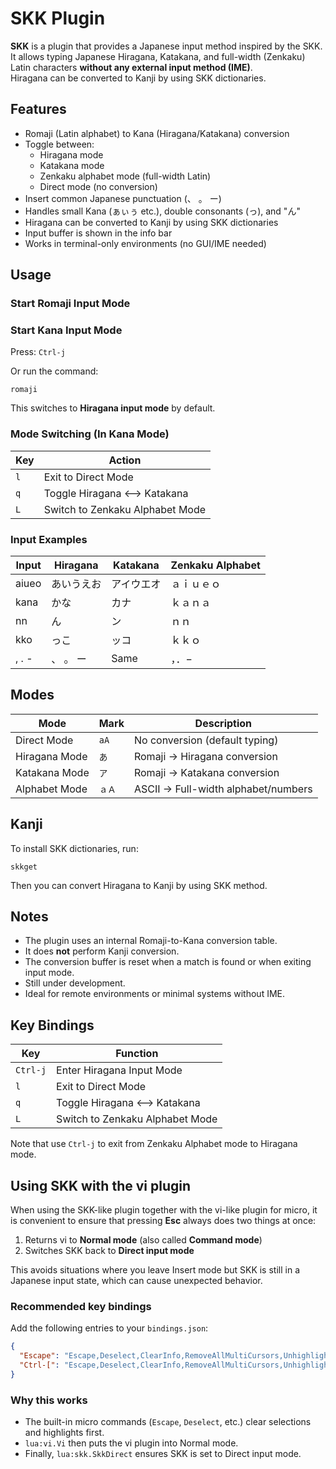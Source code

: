 # SKK Plugin

**SKK** is a plugin that provides a Japanese input method inspired by the
SKK.  
It allows typing Japanese Hiragana, Katakana, and full-width (Zenkaku) Latin
characters **without any external input method (IME)**.  
Hiragana can be converted to Kanji by using SKK dictionaries.

## Features

- Romaji (Latin alphabet) to Kana (Hiragana/Katakana) conversion
- Toggle between:
    - Hiragana mode
    - Katakana mode
    - Zenkaku alphabet mode (full-width Latin)
    - Direct mode (no conversion)
- Insert common Japanese punctuation (、 。 ー)
- Handles small Kana (ぁぃぅ etc.), double consonants (っ), and "ん"
- Hiragana can be converted to Kanji by using SKK dictionaries
- Input buffer is shown in the info bar
- Works in terminal-only environments (no GUI/IME needed)

## Usage

### Start Romaji Input Mode

### Start Kana Input Mode

Press: `Ctrl-j`

Or run the command:

```
romaji
```

This switches to **Hiragana input mode** by default.

### Mode Switching (In Kana Mode)

| Key | Action                          |
| --- | ------------------------------- |
| `l` | Exit to Direct Mode             |
| `q` | Toggle Hiragana <--> Katakana   |
| `L` | Switch to Zenkaku Alphabet Mode |

### Input Examples

| Input | Hiragana          | Katakana          | Zenkaku Alphabet |
| ----- | ----------------- | ----------------- | ---------------- |
| aiueo | あいうえお        | アイウエオ        | ａｉｕｅｏ       |
| kana  | かな              | カナ              | ｋａｎａ         |
| nn    | ん                | ン                | ｎｎ             |
| kko   | っこ              | ッコ              | ｋｋｏ           |
| , . - | 、 。 ー          | Same              | ，．−            |

## Modes

| Mode           | Mark   | Description                          |
| -------------- | ------ | ------------------------------------ |
| Direct Mode    | `aA`   | No conversion (default typing)       |
| Hiragana Mode  | `あ`   | Romaji -> Hiragana conversion        |
| Katakana Mode  | `ア`   | Romaji -> Katakana conversion        |
| Alphabet Mode  | `ａＡ` | ASCII -> Full-width alphabet/numbers |

## Kanji

To install SKK dictionaries, run:

```
skkget
```

Then you can convert Hiragana to Kanji by using SKK method.

## Notes

- The plugin uses an internal Romaji-to-Kana conversion table.
- It does **not** perform Kanji conversion.
- The conversion buffer is reset when a match is found or when exiting input
  mode.
- Still under development.
- Ideal for remote environments or minimal systems without IME.

## Key Bindings

| Key       | Function                          |
| --------- | --------------------------------- |
| `Ctrl-j`  | Enter Hiragana Input Mode         |
| `l`       | Exit to Direct Mode               |
| `q`       | Toggle Hiragana <--> Katakana     |
| `L`       | Switch to Zenkaku Alphabet Mode   |

Note that use `Ctrl-j` to exit from Zenkaku Alphabet mode to Hiragana mode.

## Using SKK with the vi plugin

When using the SKK-like plugin together with the vi-like plugin for micro,
it is convenient to ensure that pressing **Esc** always does two things at
once:

1. Returns vi to **Normal mode** (also called **Command mode**)  
2. Switches SKK back to **Direct input mode**

This avoids situations where you leave Insert mode but SKK is still in a
Japanese input state, which can cause unexpected behavior.

### Recommended key bindings

Add the following entries to your `bindings.json`:

```json
{
  "Escape": "Escape,Deselect,ClearInfo,RemoveAllMultiCursors,UnhighlightSearch,lua:vi.Vi,lua:skk.SkkDirect",
  "Ctrl-[": "Escape,Deselect,ClearInfo,RemoveAllMultiCursors,UnhighlightSearch,lua:vi.Vi,lua:skk.SkkDirect"
}
```

### Why this works

- The built-in micro commands (`Escape`, `Deselect`, etc.) clear
  selections and highlights first.
- `lua:vi.Vi` then puts the vi plugin into Normal mode.
- Finally, `lua:skk.SkkDirect` ensures SKK is set to Direct input mode.
